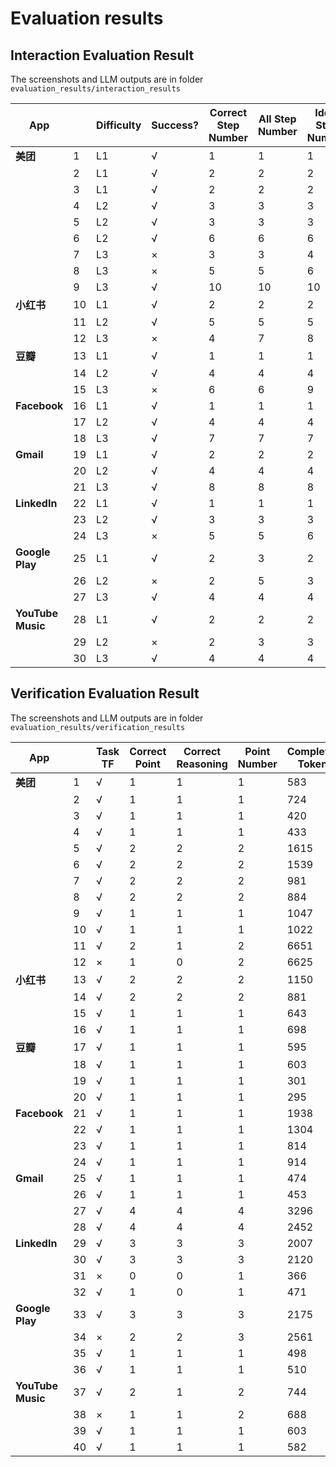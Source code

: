 # Evaluation results

## Interaction Evaluation Result
The screenshots and LLM outputs are in folder `evaluation_results/interaction_results`

| **App**           |      | **Difficulty** | **Success?** | **Correct Step Number** | **All Step Number** | **Ideal Step Number** | **CS** | **CT** | **SE** |
| ----------------- | ---- | -------------- | ------------ | ----------------------- | ------------------- | --------------------- | ------ | ------ | ------ |
| **美团**          | 1    | L1             | √            | 1                       | 1                   | 1                     | 1.00   | 1.00   | 1.00   |
|                   | 2    | L1             | √            | 2                       | 2                   | 2                     | 1.00   | 1.00   | 1.00   |
|                   | 3    | L1             | √            | 2                       | 2                   | 2                     | 1.00   | 1.00   | 1.00   |
|                   | 4    | L2             | √            | 3                       | 3                   | 3                     | 1.00   | 1.00   | 1.00   |
|                   | 5    | L2             | √            | 3                       | 3                   | 3                     | 1.00   | 1.00   | 1.00   |
|                   | 6    | L2             | √            | 6                       | 6                   | 6                     | 1.00   | 1.00   | 1.00   |
|                   | 7    | L3             | ×            | 3                       | 3                   | 4                     | 1.00   | 0.75   | -      |
|                   | 8    | L3             | ×            | 5                       | 5                   | 6                     | 1.00   | 0.83   | -      |
|                   | 9    | L3             | √            | 10                      | 10                  | 10                    | 1.00   | 1.00   | 1.00   |
| **小红书**        | 10   | L1             | √            | 2                       | 2                   | 2                     | 1.00   | 1.00   | 1.00   |
|                   | 11   | L2             | √            | 5                       | 5                   | 5                     | 1.00   | 1.00   | 1.00   |
|                   | 12   | L3             | ×            | 4                       | 7                   | 8                     | 0.57   | 0.50   | -      |
| **豆瓣**          | 13   | L1             | √            | 1                       | 1                   | 1                     | 1.00   | 1.00   | 1.00   |
|                   | 14   | L2             | √            | 4                       | 4                   | 4                     | 1.00   | 1.00   | 1.00   |
|                   | 15   | L3             | ×            | 6                       | 6                   | 9                     | 1.00   | 0.67   | -      |
| **Facebook**      | 16   | L1             | √            | 1                       | 1                   | 1                     | 1.00   | 1.00   | 1.00   |
|                   | 17   | L2             | √            | 4                       | 4                   | 4                     | 1.00   | 1.00   | 1.00   |
|                   | 18   | L3             | √            | 7                       | 7                   | 7                     | 1.00   | 1.00   | 1.00   |
| **Gmail**         | 19   | L1             | √            | 2                       | 2                   | 2                     | 1.00   | 1.00   | 1.00   |
|                   | 20   | L2             | √            | 4                       | 4                   | 4                     | 1.00   | 1.00   | 1.00   |
|                   | 21   | L3             | √            | 8                       | 8                   | 8                     | 1.00   | 1.00   | 1.00   |
| **LinkedIn**      | 22   | L1             | √            | 1                       | 1                   | 1                     | 1.00   | 1.00   | 1.00   |
|                   | 23   | L2             | √            | 3                       | 3                   | 3                     | 1.00   | 1.00   | 1.00   |
|                   | 24   | L3             | ×            | 5                       | 5                   | 6                     | 1.00   | 0.83   | -      |
| **Google Play**   | 25   | L1             | √            | 2                       | 3                   | 2                     | 0.67   | 1.00   | 0.67   |
|                   | 26   | L2             | ×            | 2                       | 5                   | 3                     | 0.40   | 0.67   | -      |
|                   | 27   | L3             | √            | 4                       | 4                   | 4                     | 1.00   | 1.00   | 1.00   |
| **YouTube Music** | 28   | L1             | √            | 2                       | 2                   | 2                     | 1.00   | 1.00   | 1.00   |
|                   | 29   | L2             | ×            | 2                       | 3                   | 3                     | 0.67   | 0.67   | -      |
|                   | 30   | L3             | √            | 4                       | 4                   | 4                     | 1.00   | 1.00   | 1.00   |

## Verification Evaluation Result
The screenshots and LLM outputs are in folder `evaluation_results/verification_results`

| **App**           |      | **Task TF** | **Correct Point** | **Correct Reasoning** | **Point Number** | **Completion Tokens** | **Prompt Tokens** | **Point Acc** | **Reasoning Acc** |
| ----------------- | ---- | ----------- | ----------------- | --------------------- | ---------------- | --------------------- | ----------------- | ------------- | ----------------- |
| **美团**          | 1    | √           | 1                 | 1                     | 1                | 583                   | 9621              | 1.00          | 1.00              |
|                   | 2    | √           | 1                 | 1                     | 1                | 724                   | 9910              | 1.00          | 1.00              |
|                   | 3    | √           | 1                 | 1                     | 1                | 420                   | 13576             | 1.00          | 1.00              |
|                   | 4    | √           | 1                 | 1                     | 1                | 433                   | 13670             | 1.00          | 1.00              |
|                   | 5    | √           | 2                 | 2                     | 2                | 1615                  | 40312             | 1.00          | 1.00              |
|                   | 6    | √           | 2                 | 2                     | 2                | 1539                  | 39033             | 1.00          | 1.00              |
|                   | 7    | √           | 2                 | 2                     | 2                | 981                   | 35706             | 1.00          | 1.00              |
|                   | 8    | √           | 2                 | 2                     | 2                | 884                   | 35392             | 1.00          | 1.00              |
|                   | 9    | √           | 1                 | 1                     | 1                | 1047                  | 29814             | 1.00          | 1.00              |
|                   | 10   | √           | 1                 | 1                     | 1                | 1022                  | 30149             | 1.00          | 1.00              |
|                   | 11   | √           | 2                 | 1                     | 2                | 6651                  | 123602            | 1.00          | 0.50              |
|                   | 12   | ×           | 1                 | 0                     | 2                | 6625                  | 123173            | 0.50          | 0.00              |
| **小红书**        | 13   | √           | 2                 | 2                     | 2                | 1150                  | 26119             | 1.00          | 1.00              |
|                   | 14   | √           | 2                 | 2                     | 2                | 881                   | 24447             | 1.00          | 1.00              |
|                   | 15   | √           | 1                 | 1                     | 1                | 643                   | 23298             | 1.00          | 1.00              |
|                   | 16   | √           | 1                 | 1                     | 1                | 698                   | 23756             | 1.00          | 1.00              |
| **豆瓣**          | 17   | √           | 1                 | 1                     | 1                | 595                   | 21147             | 1.00          | 1.00              |
|                   | 18   | √           | 1                 | 1                     | 1                | 603                   | 21391             | 1.00          | 1.00              |
|                   | 19   | √           | 1                 | 1                     | 1                | 301                   | 9097              | 1.00          | 1.00              |
|                   | 20   | √           | 1                 | 1                     | 1                | 295                   | 9097              | 1.00          | 0.00              |
| **Facebook**      | 21   | √           | 1                 | 1                     | 1                | 1938                  | 52223             | 1.00          | 1.00              |
|                   | 22   | √           | 1                 | 1                     | 1                | 1304                  | 35488             | 1.00          | 1.00              |
|                   | 23   | √           | 1                 | 1                     | 1                | 814                   | 31173             | 1.00          | 1.00              |
|                   | 24   | √           | 1                 | 1                     | 1                | 914                   | 31659             | 1.00          | 1.00              |
| **Gmail**         | 25   | √           | 1                 | 1                     | 1                | 474                   | 17343             | 1.00          | 1.00              |
|                   | 26   | √           | 1                 | 1                     | 1                | 453                   | 16766             | 1.00          | 1.00              |
|                   | 27   | √           | 4                 | 4                     | 4                | 3296                  | 104559            | 1.00          | 1.00              |
|                   | 28   | √           | 4                 | 4                     | 4                | 2452                  | 94151             | 1.00          | 1.00              |
| **LinkedIn**      | 29   | √           | 3                 | 3                     | 3                | 2007                  | 36225             | 1.00          | 1.00              |
|                   | 30   | √           | 3                 | 3                     | 3                | 2120                  | 37622             | 1.00          | 1.00              |
|                   | 31   | ×           | 0                 | 0                     | 1                | 366                   | 14212             | 0.00          | 0.00              |
|                   | 32   | √           | 1                 | 0                     | 1                | 471                   | 15344             | 1.00          | 0.00              |
| **Google Play**   | 33   | √           | 3                 | 3                     | 3                | 2175                  | 44133             | 1.00          | 1.00              |
|                   | 34   | ×           | 2                 | 2                     | 3                | 2561                  | 45393             | 0.67          | 0.67              |
|                   | 35   | √           | 1                 | 1                     | 1                | 498                   | 20393             | 1.00          | 1.00              |
|                   | 36   | √           | 1                 | 1                     | 1                | 510                   | 20220             | 1.00          | 1.00              |
| **YouTube Music** | 37   | √           | 2                 | 1                     | 2                | 744                   | 24031             | 1.00          | 0.50              |
|                   | 38   | ×           | 1                 | 1                     | 2                | 688                   | 23707             | 0.50          | 0.50              |
|                   | 39   | √           | 1                 | 1                     | 1                | 603                   | 23161             | 1.00          | 1.00              |
|                   | 40   | √           | 1                 | 1                     | 1                | 582                   | 23924             | 1.00          | 1.00              |